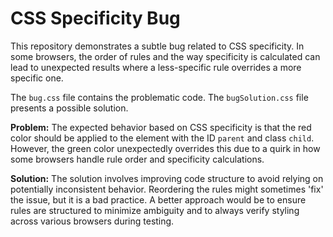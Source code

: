 # CSS Specificity Bug

This repository demonstrates a subtle bug related to CSS specificity.  In some browsers, the order of rules and the way specificity is calculated can lead to unexpected results where a less-specific rule overrides a more specific one.

The `bug.css` file contains the problematic code. The `bugSolution.css` file presents a possible solution.

**Problem:** The expected behavior based on CSS specificity is that the red color should be applied to the element with the ID `parent` and class `child`. However, the green color unexpectedly overrides this due to a quirk in how some browsers handle rule order and specificity calculations.

**Solution:**  The solution involves improving code structure to avoid relying on potentially inconsistent behavior.  Reordering the rules might sometimes 'fix' the issue, but it is a bad practice. A better approach would be to ensure rules are structured to minimize ambiguity and to always verify styling across various browsers during testing. 